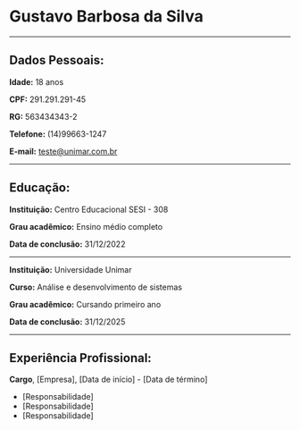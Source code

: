 
# Gustavo Barbosa da Silva

---

## Dados Pessoais:

**Idade:** 18 anos

**CPF:** 291.291.291-45

**RG:** 563434343-2

**Telefone:** (14)99663-1247

**E-mail:** teste@unimar.com.br

---

## Educação:

**Instituição:** Centro Educacional SESI - 308

**Grau acadêmico:** Ensino médio completo

**Data de conclusão:** 31/12/2022

---

**Instituição:** Universidade Unimar

**Curso:** Análise e desenvolvimento de sistemas

**Grau acadêmico:** Cursando primeiro ano

**Data de conclusão:** 31/12/2025

---

## Experiência Profissional:

**Cargo**, [Empresa], [Data de início] - [Data de término]
- [Responsabilidade]
- [Responsabilidade]
- [Responsabilidade]



